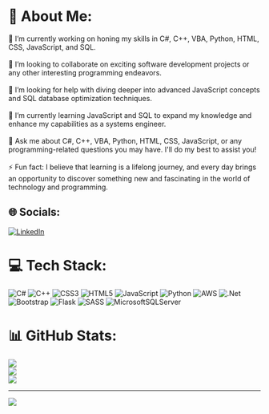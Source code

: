 # 💫 About Me:
🔭 I’m currently working on honing my skills in C#, C++, VBA, Python, HTML, CSS, JavaScript, and SQL.<br><br>👯 I’m looking to collaborate on exciting software development projects or any other interesting programming endeavors.<br><br>🤝 I’m looking for help with diving deeper into advanced JavaScript concepts and SQL database optimization techniques.<br><br>🌱 I’m currently learning JavaScript and SQL to expand my knowledge and enhance my capabilities as a systems engineer.<br><br>💬 Ask me about C#, C++, VBA, Python, HTML, CSS, JavaScript, or any programming-related questions you may have. I'll do my best to assist you!<br><br>⚡ Fun fact: I believe that learning is a lifelong journey, and every day brings an opportunity to discover something new and fascinating in the world of technology and programming.


## 🌐 Socials:
[![LinkedIn](https://img.shields.io/badge/LinkedIn-%230077B5.svg?logo=linkedin&logoColor=white)](https://linkedin.com/in/renzo-alberto-lenes-5482a3274/) 

# 💻 Tech Stack:
![C#](https://img.shields.io/badge/c%23-%23239120.svg?style=for-the-badge&logo=c-sharp&logoColor=white) ![C++](https://img.shields.io/badge/c++-%2300599C.svg?style=for-the-badge&logo=c%2B%2B&logoColor=white) ![CSS3](https://img.shields.io/badge/css3-%231572B6.svg?style=for-the-badge&logo=css3&logoColor=white) ![HTML5](https://img.shields.io/badge/html5-%23E34F26.svg?style=for-the-badge&logo=html5&logoColor=white) ![JavaScript](https://img.shields.io/badge/javascript-%23323330.svg?style=for-the-badge&logo=javascript&logoColor=%23F7DF1E) ![Python](https://img.shields.io/badge/python-3670A0?style=for-the-badge&logo=python&logoColor=ffdd54) ![AWS](https://img.shields.io/badge/AWS-%23FF9900.svg?style=for-the-badge&logo=amazon-aws&logoColor=white) ![.Net](https://img.shields.io/badge/.NET-5C2D91?style=for-the-badge&logo=.net&logoColor=white) ![Bootstrap](https://img.shields.io/badge/bootstrap-%23563D7C.svg?style=for-the-badge&logo=bootstrap&logoColor=white) ![Flask](https://img.shields.io/badge/flask-%23000.svg?style=for-the-badge&logo=flask&logoColor=white) ![SASS](https://img.shields.io/badge/SASS-hotpink.svg?style=for-the-badge&logo=SASS&logoColor=white) ![MicrosoftSQLServer](https://img.shields.io/badge/Microsoft%20SQL%20Sever-CC2927?style=for-the-badge&logo=microsoft%20sql%20server&logoColor=white) 	
# 📊 GitHub Stats:
![](https://github-readme-stats.vercel.app/api?username=RenzoLenes&theme=vision-friendly-dark&hide_border=false&include_all_commits=false&count_private=false)<br/>
![](https://github-readme-streak-stats.herokuapp.com/?user=RenzoLenes&theme=vision-friendly-dark&hide_border=false)<br/>
![](https://github-readme-stats.vercel.app/api/top-langs/?username=RenzoLenes&theme=vision-friendly-dark&hide_border=false&include_all_commits=false&count_private=false&layout=compact)

---
[![](https://visitcount.itsvg.in/api?id=RenzoLenes&icon=0&color=3)](https://visitcount.itsvg.in)

<!-- Proudly created with GPRM ( https://gprm.itsvg.in ) -->
